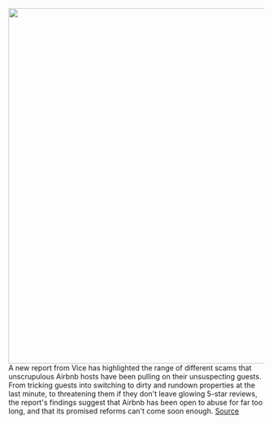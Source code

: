 <img src='https://cdn.vox-cdn.com/thumbor/vqyJ57n2Qoy8uIuIpCbrSe71QXs=/0x0:2040x1360/1200x800/filters:focal(857x517:1183x843)/cdn.vox-cdn.com/uploads/chorus_image/image/66237786/akrales_161202_1327_A_0122.0.0.jpeg' width='700px' /><br/>
A new report from Vice has highlighted the range of different scams that unscrupulous Airbnb hosts have been pulling on their unsuspecting guests. From tricking guests into switching to dirty and rundown properties at the last minute, to threatening them if they don't leave glowing 5-star reviews, the report's findings suggest that Airbnb has been open to abuse for far too long, and that its promised reforms can't come soon enough.
<a href='https://www.theverge.com/2020/2/3/21119932/airbnb-scams-vice-report-bait-and-switch-repair-costs-5-star-reviews-verification-program'> Source <a/>